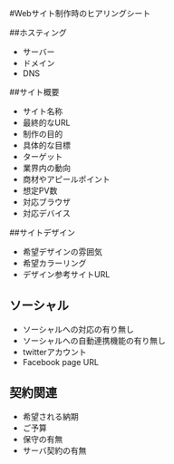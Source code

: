 #Webサイト制作時のヒアリングシート

##ホスティング
* サーバー
* ドメイン
* DNS

##サイト概要
* サイト名称
* 最終的なURL
* 制作の目的
* 具体的な目標
* ターゲット
* 業界内の動向
* 商材やアピールポイント
* 想定PV数
* 対応ブラウザ
* 対応デバイス

##サイトデザイン
* 希望デザインの雰囲気
* 希望カラーリング
* デザイン参考サイトURL

## ソーシャル
* ソーシャルへの対応の有り無し
* ソーシャルへの自動連携機能の有り無し
* twitterアカウント
* Facebook page URL

## 契約関連
* 希望される納期
* ご予算
* 保守の有無
* サーバ契約の有無
